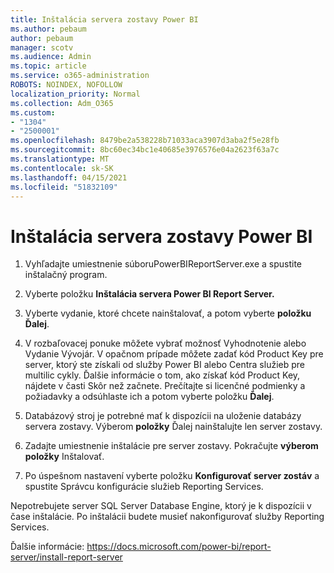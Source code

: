 ```yaml
---
title: Inštalácia servera zostavy Power BI
ms.author: pebaum
author: pebaum
manager: scotv
ms.audience: Admin
ms.topic: article
ms.service: o365-administration
ROBOTS: NOINDEX, NOFOLLOW
localization_priority: Normal
ms.collection: Adm_O365
ms.custom:
- "1304"
- "2500001"
ms.openlocfilehash: 8479be2a538228b71033aca3907d3aba2f5e28fb
ms.sourcegitcommit: 8bc60ec34bc1e40685e3976576e04a2623f63a7c
ms.translationtype: MT
ms.contentlocale: sk-SK
ms.lasthandoff: 04/15/2021
ms.locfileid: "51832109"
---
```

# <a name="install-power-bi-report-server"></a>Inštalácia servera zostavy Power BI

1. Vyhľadajte umiestnenie súboruPowerBIReportServer.exe a spustite inštalačný program.

2. Vyberte položku **Inštalácia servera Power BI Report Server.**

3. Vyberte vydanie, ktoré chcete nainštalovať, a potom vyberte **položku Ďalej**.

4. V rozbaľovacej ponuke môžete vybrať možnosť Vyhodnotenie alebo Vydanie Vývojár.  V opačnom prípade môžete zadať kód Product Key pre server, ktorý ste získali od služby Power BI alebo Centra služieb pre multilic cykly. Ďalšie informácie o tom, ako získať kód Product Key, nájdete v časti Skôr než začnete. Prečítajte si licenčné podmienky a požiadavky a odsúhlaste ich a potom vyberte položku **Ďalej**.

5. Databázový stroj je potrebné mať k dispozícii na uloženie databázy servera zostavy. Výberom **položky** Ďalej nainštalujte len server zostavy.

6. Zadajte umiestnenie inštalácie pre server zostavy. Pokračujte **výberom položky** Inštalovať.

7. Po úspešnom nastavení vyberte položku **Konfigurovať server zostáv** a spustite Správcu konfigurácie služieb Reporting Services.

Nepotrebujete server SQL Server Database Engine, ktorý je k dispozícii v čase inštalácie. Po inštalácii budete musieť nakonfigurovať služby Reporting Services.

Ďalšie informácie: https://docs.microsoft.com/power-bi/report-server/install-report-server
